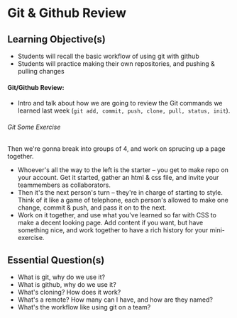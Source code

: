 # Git & Github Review

## Learning Objective(s)
* Students will recall the basic workflow of using git with github
* Students will practice making their own repositories, and pushing & pulling changes

#### Git/Github Review:
* Intro and talk about how we are going to review the Git commands we learned last week (```git add, commit, push, clone, pull, status, init```).

###### Git Some Exercise
Then we're gonna break into groups of 4, and work on sprucing up a page together.

-  Whoever's all the way to the left is the starter – you get to make repo on your account. Get it started, gather an html & css file, and invite your teammembers as collaborators.
- Then it's the next person's turn – they're in charge of starting to style. Think of it like a game of telephone, each person's allowed to make one change, commit & push, and pass it on to the next.
- Work on it together, and use what you've learned so far with CSS to make a decent looking page. Add content if you want, but have something nice, and work together to have a rich history for your mini-exercise.

## Essential Question(s)
- What is git, why do we use it?
- What is github, why do we use it?
- What's cloning? How does it work?
- What's a remote? How many can I have, and how are they named?
- What's the workflow like using git on a team?